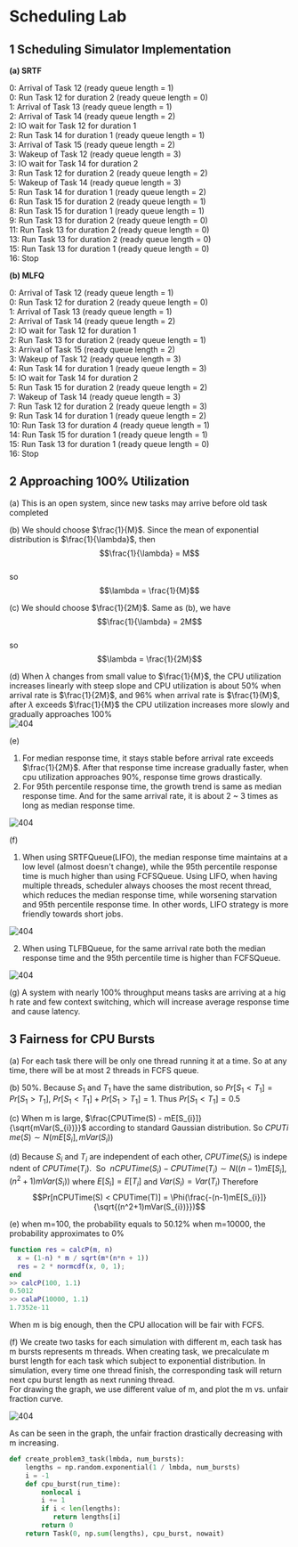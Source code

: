 # Scheduling Lab

## 1 Scheduling Simulator Implementation

**(a) SRTF**

0: Arrival of Task 12 (ready queue length = 1)  
0: Run Task 12 for duration 2 (ready queue length = 0)  
1: Arrival of Task 13 (ready queue length = 1)  
2: Arrival of Task 14 (ready queue length = 2)  
2: IO wait for Task 12 for duration 1  
2: Run Task 14 for duration 1 (ready queue length = 1)  
3: Arrival of Task 15 (ready queue length = 2)  
3: Wakeup of Task 12 (ready queue length = 3)  
3: IO wait for Task 14 for duration 2  
3: Run Task 12 for duration 2 (ready queue length = 2)  
5: Wakeup of Task 14 (ready queue length = 3)  
5: Run Task 14 for duration 1 (ready queue length = 2)  
6: Run Task 15 for duration 2 (ready queue length = 1)  
8: Run Task 15 for duration 1 (ready queue length = 1)  
9: Run Task 13 for duration 2 (ready queue length = 0)  
11: Run Task 13 for duration 2 (ready queue length = 0)  
13: Run Task 13 for duration 2 (ready queue length = 0)  
15: Run Task 13 for duration 1 (ready queue length = 0)  
16: Stop  


**(b) MLFQ**

0: Arrival of Task 12 (ready queue length = 1)  
0: Run Task 12 for duration 2 (ready queue length = 0)  
1: Arrival of Task 13 (ready queue length = 1)  
2: Arrival of Task 14 (ready queue length = 2)  
2: IO wait for Task 12 for duration 1  
2: Run Task 13 for duration 2 (ready queue length = 1)  
3: Arrival of Task 15 (ready queue length = 2)  
3: Wakeup of Task 12 (ready queue length = 3)  
4: Run Task 14 for duration 1 (ready queue length = 3)  
5: IO wait for Task 14 for duration 2  
5: Run Task 15 for duration 2 (ready queue length = 2)  
7: Wakeup of Task 14 (ready queue length = 3)  
7: Run Task 12 for duration 2 (ready queue length = 3)  
9: Run Task 14 for duration 1 (ready queue length = 2)  
10: Run Task 13 for duration 4 (ready queue length = 1)  
14: Run Task 15 for duration 1 (ready queue length = 1)  
15: Run Task 13 for duration 1 (ready queue length = 0)  
16: Stop  

## 2 Approaching 100% Utilization

(a) This is an open system, since new tasks may arrive before old task completed

(b) We should choose $\frac{1}{M}$. Since the mean of exponential distribution is $\frac{1}{\lambda}$, then  
$$\frac{1}{\lambda} = M$$  
so  
$$\lambda = \frac{1}{M}$$  

(c) We should choose $\frac{1}{2M}$. Same as (b), we have  
$$\frac{1}{\lambda} = 2M$$  
so  
$$\lambda = \frac{1}{2M}$$  

(d) When $\lambda$ changes from small value to $\frac{1}{M}$, the CPU utilization increases linearly with steep slope and CPU utilization is about $50\%$ when arrival rate is $\frac{1}{2M}$, and $96\%$ when arrival rate is $\frac{1}{M}$, after $\lambda$ exceeds $\frac{1}{M}$ the CPU utilization increases more slowly and gradually approaches $100\%$  
![404](1.png)

(e) 

1. For median response time, it stays stable before arrival rate exceeds $\frac{1}{2M}$. After that response time increase gradually faster, when cpu utilization approaches $90\%$, response time grows drastically.
2. For 95th percentile response time, the growth trend is same as median response time. And for the same arrival rate, it is about 2 ~ 3 times as long as median response time.

![404](2.png)

(f)

1. When using SRTFQueue(LIFO), the median response time maintains at a low level (almost doesn't change), while the 95th percentile response time is much higher than using FCFSQueue. Using LIFO, when having multiple threads, scheduler always chooses the most recent thread, which reduces the median response time, while worsening starvation and 95th percentile response time. In other words, LIFO strategy is more friendly towards short jobs.

![404](SRTF.png)

2. When using TLFBQueue, for the same arrival rate both the median response time and the 95th percentile time is higher than FCFSQueue.

![404](TLFB.png)

(g) A system with nearly 100% throughput means tasks are arriving at a high rate and few context switching, which will increase average response time and cause latency.

## 3 Fairness for CPU Bursts

(a) For each task there will be only one thread running it at a time. So at any time, there will be at most 2 threads in FCFS queue.

(b) 50%. Because $S_{1}$ and $T_{1}$ have the same distribution, so $Pr[S_{1} < T_{1}] = Pr[S_{1} > T_{1}]$, $Pr[S_{1} < T_{1}] + Pr[S_{1} > T_{1}] = 1$. Thus $Pr[S_{1} < T_{1}] = 0.5$

(c) When m is large, $\frac{CPUTime(S) - mE[S_{i}]}{\sqrt{mVar(S_{i})}}$ according to standard Gaussian distribution. So $CPUTime(S) \sim N(mE[S_{i}], mVar(S_{i}))$

(d) Because $S_{i}$ and $T_{i}$ are independent of each other, $CPUTime(S_{i})$ is independent of $CPUTime(T_{i})$.  
So  
$nCPUTime(S_{i})-CPUTime(T_{i}) \sim N((n-1)mE[S_{i}], (n^2+1)mVar(S_{i}))$ where $E[S_{i}] = E[T_{i}]$ and $Var(S_{i}) = Var(T_{i})$
Therefore  
$$Pr[nCPUTime(S) < CPUTime(T)] = \Phi(\frac{-(n-1)mE[S_{i}]}{\sqrt{(n^2+1)mVar(S_{i})}})$$

(e) when m=100, the probability equals to 50.12%
when m=10000, the probability approximates to 0% 

```matlab
function res = calcP(m, n)
  x = (1-n) * m / sqrt(m*(n*n + 1))
  res = 2 * normcdf(x, 0, 1);
end
>> calcP(100, 1.1)
0.5012
>> calaP(10000, 1.1)
1.7352e-11
```

When m is big enough, then the CPU allocation will be fair with FCFS.

(f) 
We create two tasks for each simulation with different m, each task has m bursts represents m threads. When creating task, we precalculate m burst length for each task which subject to exponential distribution. In simulation, every time one thread finish, the corresponding task will return next cpu burst length as next running thread.  
For drawing the graph, we use different value of m, and plot the m vs. unfair fraction curve.  

![404](unfair.png)

As can be seen in the graph, the unfair fraction drastically decreasing with m increasing.  

```python
def create_problem3_task(lmbda, num_bursts):
    lengths = np.random.exponential(1 / lmbda, num_bursts)
    i = -1
    def cpu_burst(run_time):
        nonlocal i
        i += 1
        if i < len(lengths):
           return lengths[i]
        return 0
    return Task(0, np.sum(lengths), cpu_burst, nowait)
```
